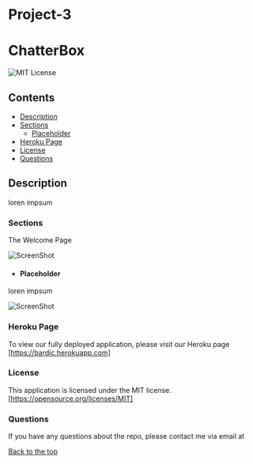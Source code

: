 # Project-3
# ChatterBox
![MIT License](https://img.shields.io/badge/license-MIT-blue)

## Contents

* [Description](#Description)
* [Sections](#Sections)
    * [Placeholder](#Placeholder)
* [Heroku Page](#Heroku-Page) 
* [License](#license)
* [Questions](#questions)


## Description
  loren impsum


### Sections

The Welcome Page

![ScreenShot](/assets/images/home.jpeg)

* #### Placeholder

loren impsum

![ScreenShot](/assets/images/Placeholder.jpeg)


### Heroku Page
To view our fully deployed application, please visit our Heroku page [https://bardic.herokuapp.com]

### License
  This application is licensed under the MIT license.
  [https://opensource.org/licenses/MIT]

### Questions
  If you have any questions about the repo, please contact me via email at 

[Back to the top](#ChatterBox)